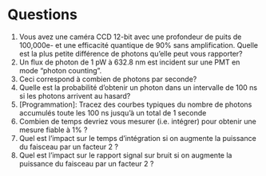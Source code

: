 # Questions

1. Vous avez une caméra CCD 12-bit avec une profondeur de puits de 100,000e- et une efficacité quantique de 90% sans amplification. Quelle est la plus petite différence de photons qu’elle peut vous rapporter?
2. Un flux de photon de 1 pW à 632.8 nm est incident sur une PMT en mode “photon counting”.
  1. Ceci correspond à combien de photons par seconde?
  4. Quelle est la probabilité d’obtenir un photon dans un intervalle de 100 ns si les photons arrivent au hasard?
  5. [Programmation]: Tracez des courbes typiques du nombre de photons accumulés toute les 100 ns jusqu’à un total de 1 seconde
  6. Combien de temps devriez vous mesurer (i.e. intégrer) pour obtenir une mesure fiable à 1% ?
  7. Quel est l’impact sur le temps d’intégration si on augmente la puissance du faisceau par un facteur 2 ?
  8. Quel est l’impact sur le rapport signal sur bruit si on augmente la puissance du faisceau par un facteur 2 ?
